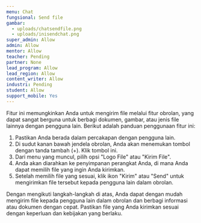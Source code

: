 ```yaml
---
menu: Chat
fungsional: Send file
gambar:
  - uploads/chatsendfile.png
  - uploads/inisendchat.png
super_admin: Allow
admin: Allow
mentor: Allow
teacher: Pending
partner: None
lead_program: Allow
lead_region: Allow
content_writer: Allow
industri: Pending
student: Allow
support_mobile: Yes
---
```

Fitur ini memungkinkan Anda untuk mengirim file melalui fitur obrolan, yang dapat sangat berguna untuk berbagi dokumen, gambar, atau jenis file lainnya dengan pengguna lain. Berikut adalah panduan penggunaan fitur ini:

1. Pastikan Anda berada dalam percakapan dengan pengguna lain.
2. Di sudut kanan bawah jendela obrolan, Anda akan menemukan tombol dengan tanda tambah (+). Klik tombol ini.
3. Dari menu yang muncul, pilih opsi "Logo File" atau "Kirim File".
4. Anda akan diarahkan ke penyimpanan perangkat Anda, di mana Anda dapat memilih file yang ingin Anda kirimkan.
5. Setelah memilih file yang sesuai, klik ikon "Kirim" atau "Send" untuk mengirimkan file tersebut kepada pengguna lain dalam obrolan.

Dengan mengikuti langkah-langkah di atas, Anda dapat dengan mudah mengirim file kepada pengguna lain dalam obrolan dan berbagi informasi atau dokumen dengan cepat. Pastikan file yang Anda kirimkan sesuai dengan keperluan dan kebijakan yang berlaku.